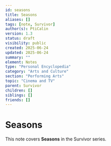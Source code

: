 ```yaml
---
id: seasons
title: Seasons
aliases: []
tags: [note, Survivor]
author(s): PtiCalin
version: 1.3
status: draft
visibility: public
created: 2025-06-24
updated: 2025-06-24
summary: ""
element: Notes
type: "Personal Encyclopedia"
category: "Arts and Culture"
section: "Performing Arts"
topic: "Cinema and TV"
parent: Survivor
children: []
siblings: []
friends: []
---
```

# Seasons

This note covers **Seasons** in the Survivor series.
